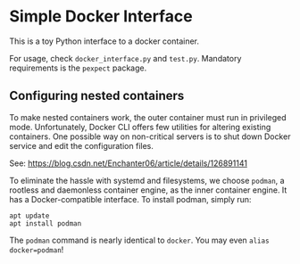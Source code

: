 # Simple Docker Interface

This is a toy Python interface to a docker container.

For usage, check `docker_interface.py` and `test.py`. Mandatory requirements is the `pexpect` package.

## Configuring nested containers

To make nested containers work, the outer container must run in privileged mode. Unfortunately, Docker CLI offers few utilities for altering existing containers. One possible way on non-critical servers is to shut down Docker service and edit the configuration files.

See: https://blog.csdn.net/Enchanter06/article/details/126891141

To eliminate the hassle with systemd and filesystems, we choose `podman`, a rootless and daemonless container engine, as the inner container engine. It has a Docker-compatible interface. To install podman, simply run:

```plain
apt update
apt install podman
```

The `podman` command is nearly identical to `docker`. You may even `alias docker=podman`!
